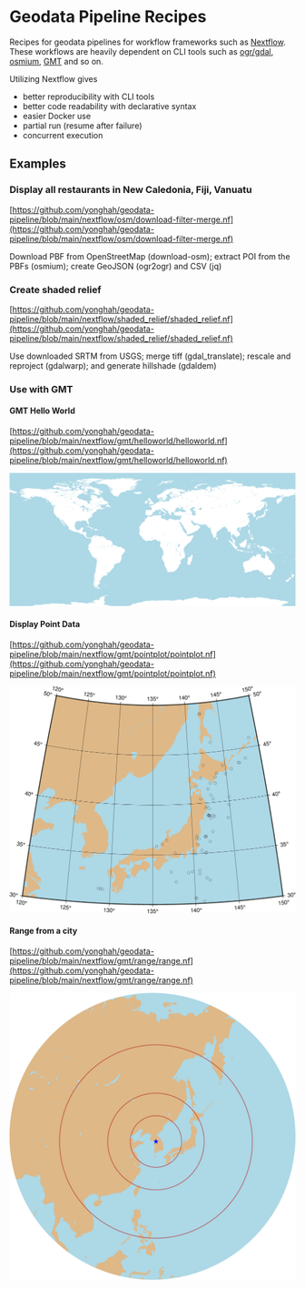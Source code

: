 # Geodata Pipeline Recipes

Recipes for geodata pipelines for workflow frameworks such as [Nextflow](https://www.nextflow.io/). These workflows are heavily dependent on CLI tools such as [ogr/gdal](https://gdal.org/), [osmium](https://osmcode.org/osmium-tool/), [GMT](https://www.generic-mapping-tools.org/) and so on. 

Utilizing Nextflow gives
- better reproducibility with CLI tools
- better code readability with declarative syntax
- easier Docker use
- partial run (resume after failure)
- concurrent execution


## Examples

### Display all restaurants in New Caledonia, Fiji, Vanuatu

[https://github.com/yonghah/geodata-pipeline/blob/main/nextflow/osm/download-filter-merge.nf](https://github.com/yonghah/geodata-pipeline/blob/main/nextflow/osm/download-filter-merge.nf)

Download PBF from OpenStreetMap (download-osm); extract POI from the PBFs (osmium); create GeoJSON (ogr2ogr) and CSV (jq)

### Create shaded relief

[https://github.com/yonghah/geodata-pipeline/blob/main/nextflow/shaded_relief/shaded_relief.nf](https://github.com/yonghah/geodata-pipeline/blob/main/nextflow/shaded_relief/shaded_relief.nf)

Use downloaded SRTM from USGS; merge tiff (gdal_translate); rescale and reproject (gdalwarp); and generate hillshade (gdaldem)

### Use with GMT 

#### GMT Hello World

[https://github.com/yonghah/geodata-pipeline/blob/main/nextflow/gmt/helloworld/helloworld.nf](https://github.com/yonghah/geodata-pipeline/blob/main/nextflow/gmt/helloworld/helloworld.nf)

![](image/hello-world.png)


#### Display Point Data

[https://github.com/yonghah/geodata-pipeline/blob/main/nextflow/gmt/pointplot/pointplot.nf](https://github.com/yonghah/geodata-pipeline/blob/main/nextflow/gmt/pointplot/pointplot.nf)

![](image/earthquake.png)

#### Range from a city

[https://github.com/yonghah/geodata-pipeline/blob/main/nextflow/gmt/range/range.nf](https://github.com/yonghah/geodata-pipeline/blob/main/nextflow/gmt/range/range.nf)

![](image/range.png)
